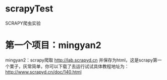 # scrapyTest
SCRAPY爬虫实验

# 第一个项目：mingyan2

mingyan2：scrapy爬取 http://lab.scrapyd.cn 并保存为html，这是scrapy第一个栗子，灰常简单，你可以下载了去运行试试具体教程地址为：http://www.scrapyd.cn/doc/140.html
